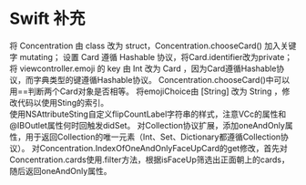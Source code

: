 #  Swift 补充

将 Concentration 由 class 改为 struct，Concentration.chooseCard() 加入关键字 mutating； 
设置 Card 遵循 Hashable 协议，将Card.identifier改为private；
将 viewcontroller.emoji 的 key 由 Int 改为 Card ，因为Card遵循Hashable协议，而字典类型的键遵循Hashable协议。
Concentration.chooseCard()中可以用==判断两个Card对象是否相等。
将emojiChoice由 [String] 改为 String ，修改代码以使用Sting的索引。  
使用NSAttributeSting自定义flipCountLabel字符串的样式，注意VCc的属性和@IBOutlet属性何时回触发didSet。
对Collection协议扩展，添加oneAndOnly属性，用于返回Collection的唯一元素（Int、Set、Dictionary都遵循Collection协议）。
对Concentration.IndexOfOneAndOnlyFaceUpCard的get修改，首先对Concentration.cards使用.filter方法，根据isFaceUp筛选出正面朝上的cards，随后返回oneAndOnly属性。
